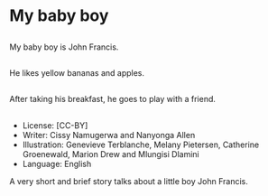 # My baby boy

##
My baby boy is John Francis.

##
He likes yellow bananas
and apples.

##
After taking his breakfast, he goes to play with a friend.

##
* License: [CC-BY]
* Writer: Cissy Namugerwa and Nanyonga Allen
* Illustration: Genevieve Terblanche, Melany Pietersen, Catherine Groenewald, Marion Drew and Mlungisi Dlamini
* Language: English

A very short and brief story talks about a little boy John Francis.
